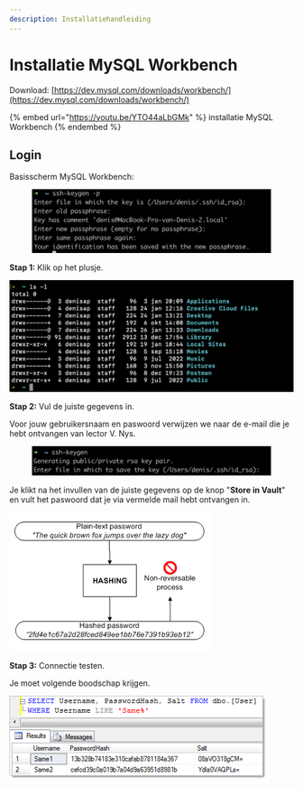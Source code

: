 ```yaml
---
description: Installatiehandleiding
---
```


# Installatie MySQL Workbench

Download: [https://dev.mysql.com/downloads/workbench/](https://dev.mysql.com/downloads/workbench/)

{% embed url="https://youtu.be/YTO44aLbGMk" %}
installatie MySQL Workbench
{% endembed %}

## Login

Basisscherm MySQL Workbench:

<figure><img src="../.gitbook/assets/image (4).png" alt=""><figcaption></figcaption></figure>

**Stap 1:** Klik op het plusje.

![](<../.gitbook/assets/image (5).png>)

**Stap 2:** Vul de juiste gegevens in.

Voor jouw gebruikersnaam en paswoord verwijzen we naar de e-mail die je hebt ontvangen van lector V. Nys.

<figure><img src="../.gitbook/assets/image (6).png" alt=""><figcaption></figcaption></figure>

Je klikt na het invullen van de juiste gegevens op de knop "**Store in Vault**" en vult het paswoord dat je via vermelde mail hebt ontvangen in.

![](<../.gitbook/assets/image (3).png>)

**Stap 3:** Connectie testen.

Je moet volgende boodschap krijgen.

![](<../.gitbook/assets/image (2).png>)
